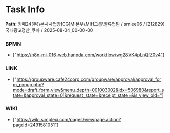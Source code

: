# Task Info

**Path:** 카페24(주)\본사사업장\[CG]MI본부\MIH그룹\밸류업팀 / smlee06 / [212829] 국내광고정산_쿠차 / 2025-08-04_00-00-00

### BPMN
- ["https://n8n-mi-016-web.hanpda.com/workflow/wg28VK4pLnQfZ0v4"]

### LINK
- ["https://groupware.cafe24corp.com/groupware/approval/approval_form_popup.php?mode=draft_form_view&menu_depth=001003002&idx=506980&report_state=&approval_state=01&request_state=&receipt_state=&is_view_old="]

### WIKI
- ["https://wiki.simplexi.com/pages/viewpage.action?pageId=2491581051"]

